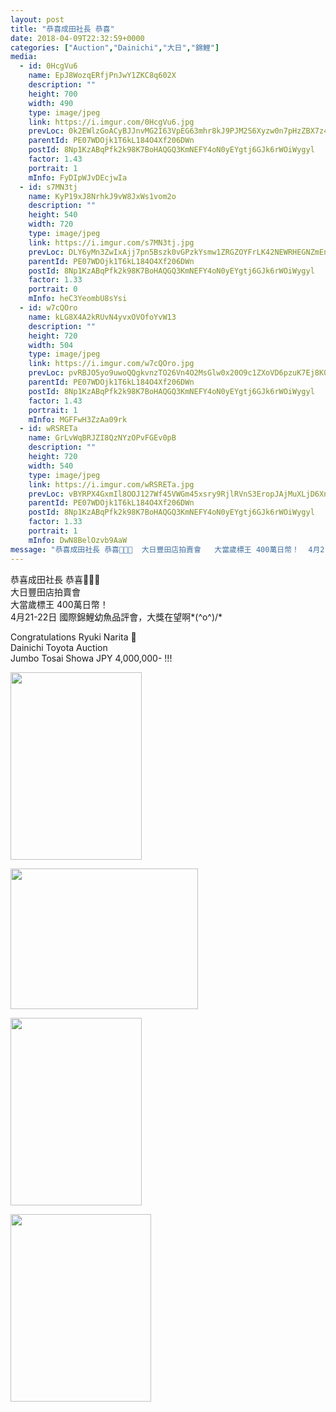 ```yaml
---
layout: post
title: "恭喜成田社長 恭喜" 
date: 2018-04-09T22:32:59+0000 
categories: ["Auction","Dainichi","大日","錦鯉"] 
media:
  - id: 0HcgVu6
    name: EpJ8WozqERfjPnJwY1ZKC8q602X
    description: ""   
    height: 700
    width: 490
    type: image/jpeg
    link: https://i.imgur.com/0HcgVu6.jpg
    prevLoc: 0k2EWlzGoACyBJJnvMG2I63VpEG63mhr8kJ9PJM2S6Xyzw0n7pHzZBX7z4z5cmLEX6GJzWSl1QGRnRpXFW1JQNXVYLFo7816B599TE9nLY1BB2irAZwXv7LXu4vqBqKYlETlZND05pvLH1Y4DNJ4J1tG4WN8A8XpSn2z0x4g2Nf4wBzrjDoDH0255K2890IDLPnmzO6MUR5VvJRQyrSo1D9kg6knFyRG7B977AcqYQMVV4RKfKnP3k4
    parentId: PE07WDOjk1T6kL184O4Xf206DWn
    postId: 8Np1KzABqPfk2k98K7BoHAQGQ3KmNEFY4oN0yEYgtj6GJk6rWOiWygyl
    factor: 1.43
    portrait: 1
    mInfo: FyDIpWJvDEcjwIa
  - id: s7MN3tj
    name: KyP19xJ8NrhkJ9vW8JxWs1vom2o
    description: ""   
    height: 540
    width: 720
    type: image/jpeg
    link: https://i.imgur.com/s7MN3tj.jpg
    prevLoc: DLY6yMn3ZwIxAjj7pn5Bszk0vGPzkYsmw1ZRGZOYFrLK42NEWRHEGNZmEnE3TNgmLgqzLztmzVJYoJp9co6mjomo20HLOJjw7J3QIP95Zvk5G1tXNRwXnWV1F0pjDyqOlASyr2lGkWp3uZq7qmxXDwcQvv4w6oG8hjo3AqQP8XsrMDk63VqYspGDJ9Np10Frv3WlZzZvUYoWjZrkrZcMA4xq2q18fpl6VV5q72covzPzqzXZhmpV76L5QoS2B7nN9R51FL48p02j1
    parentId: PE07WDOjk1T6kL184O4Xf206DWn
    postId: 8Np1KzABqPfk2k98K7BoHAQGQ3KmNEFY4oN0yEYgtj6GJk6rWOiWygyl
    factor: 1.33
    portrait: 0
    mInfo: heC3YeombU8sYsi
  - id: w7cQOro
    name: kLG8X4A2kRUvN4yvxOVOfoYvW13
    description: ""   
    height: 720
    width: 504
    type: image/jpeg
    link: https://i.imgur.com/w7cQOro.jpg
    prevLoc: pvRBJO5yo9uwoQQgkvnzTO26Vn4O2MsGlw0x20O9c1ZXoVD6pzuK7Ej8K0KDczko0NGwjBFKRy83MAlLS8D2oXg1DwHD5D5YNvkBH4D35Vy5wVtXmxBNy2nrHxRX430z2PCR7zOwlqNLCkNDMmrKR1Ur5JVVJYr3TmkrEmOp4zI7NNO50Q4BH9gEZllKVVcylEQK385PtBKgAn7DWKtVDq0ZGmYLS1kLWYn164clPPwDkGOJsq2KX6PolWH9BD0D60W6F9n
    parentId: PE07WDOjk1T6kL184O4Xf206DWn
    postId: 8Np1KzABqPfk2k98K7BoHAQGQ3KmNEFY4oN0yEYgtj6GJk6rWOiWygyl
    factor: 1.43
    portrait: 1
    mInfo: MGFFwH3ZzAa09rk
  - id: wRSRETa
    name: GrLvWqBRJZI8QzNYzOPvFGEv0pB
    description: ""   
    height: 720
    width: 540
    type: image/jpeg
    link: https://i.imgur.com/wRSRETa.jpg
    prevLoc: vBYRPX4GxmIl8OOJ127Wf45VWGm45xsry9RjlRVnS3EropJAjMuXLjD6XnXvIzB4WXRMj1FXkDLYQ9GqfVEYJqVLMGsXrBEw8kDWIQ5ZjADX6wuq4jEAW9EXu0g4xQ8QrWUADXVLRDjnhwOP30487wsYvQBKvYYAuznEYQPPqOf0Q8gAEOO3FAQl8jAlRJswN3n042v4FplrOg60rKFD9k1ABYDotj4VvYDp00HlGA5mAo2XcK1jDWBjg9i8O5W6GvPQ
    parentId: PE07WDOjk1T6kL184O4Xf206DWn
    postId: 8Np1KzABqPfk2k98K7BoHAQGQ3KmNEFY4oN0yEYgtj6GJk6rWOiWygyl
    factor: 1.33
    portrait: 1
    mInfo: DwN8BelOzvb9AaW
message: "恭喜成田社長 恭喜🎉🎉🎉  大日豐田店拍賣會   大當歲標王 400萬日幣！  4月21-22日 國際錦鯉幼魚品評會，大獎在望啊o    Congratulations Ryuki Narita 🎉   Dainichi Toyota Auction  Jumbo Tosai Showa JPY 4,000,000- !!!"
---
```


恭喜成田社長 恭喜🎉🎉🎉  
大日豐田店拍賣會   
大當歲標王 400萬日幣！  
4月21-22日 國際錦鯉幼魚品評會，大獎在望啊*\(^o^)/*  
  
Congratulations Ryuki Narita 🎉   
Dainichi Toyota Auction  
Jumbo Tosai Showa JPY 4,000,000- !!!


[//]: #media:  
<a href="https://i.imgur.com/0HcgVu6.jpg"><img src="https://i.imgur.com/0HcgVu6.jpg" height="300" width="210" /></a> 
  

<a href="https://i.imgur.com/s7MN3tj.jpg"><img src="https://i.imgur.com/s7MN3tj.jpg" height="225" width="300" /></a> 
  

<a href="https://i.imgur.com/w7cQOro.jpg"><img src="https://i.imgur.com/w7cQOro.jpg" height="300" width="210" /></a> 
  

<a href="https://i.imgur.com/wRSRETa.jpg"><img src="https://i.imgur.com/wRSRETa.jpg" height="300" width="225" /></a> 
 
